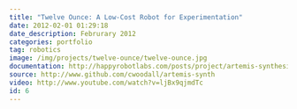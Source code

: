 ```yaml
---
title: "Twelve Ounce: A Low-Cost Robot for Experimentation"
date: 2012-02-01 01:29:18
date_description: Februrary 2012
categories: portfolio
tag: robotics
image: /img/projects/twelve-ounce/twelve-ounce.jpg
documentation: http://happyrobotlabs.com/posts/project/artemis-synthesizer-a-music-synthesizer-kit/
source: http://www.github.com/cwoodall/artemis-synth
video: http://www.youtube.com/watch?v=ljBx9qjmdTc
id: 6
---
```


